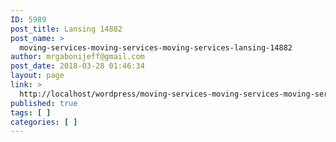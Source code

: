 ```yaml
---
ID: 5989
post_title: Lansing 14882
post_name: >
  moving-services-moving-services-moving-services-lansing-14882
author: mrgabonijeff@gmail.com
post_date: 2018-03-28 01:46:34
layout: page
link: >
  http://localhost/wordpress/moving-services-moving-services-moving-services-lansing-14882/
published: true
tags: [ ]
categories: [ ]
---
```

